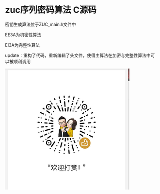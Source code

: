 # zuc序列密码算法 C源码

密钥生成算法位于ZUC_main.h文件中

EE3A为机密性算法

EI3A为完整性算法

update：重构了代码，重新编辑了头文件，使得主算法在加密与完整性算法中可以被顺利调用

![5](5.png)
